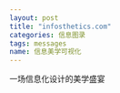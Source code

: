 ```yaml
---
layout: post
title: "infosthetics.com"
categories: 信息图录
tags: messages
name: 信息美学可视化
---
```


一场信息化设计的美学盛宴<!--break-->
